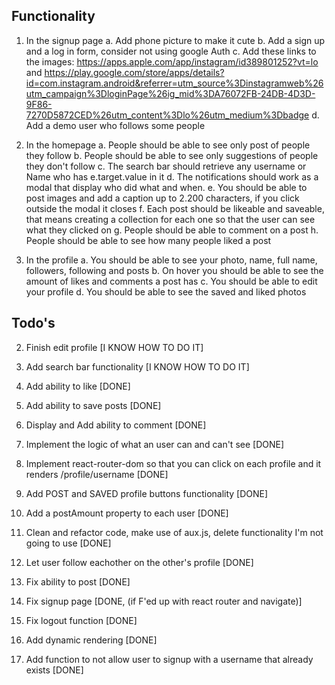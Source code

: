 ## Functionality

1. In the signup page
   a. Add phone picture to make it cute
   b. Add a sign up and a log in form, consider not using google Auth
   c. Add these links to the images: https://apps.apple.com/app/instagram/id389801252?vt=lo and https://play.google.com/store/apps/details?id=com.instagram.android&referrer=utm_source%3Dinstagramweb%26utm_campaign%3DloginPage%26ig_mid%3DA76072FB-24DB-4D3D-9F86-7270D5872CED%26utm_content%3Dlo%26utm_medium%3Dbadge
   d. Add a demo user who follows some people

2. In the homepage
   a. People should be able to see only post of people they follow
   b. People should be able to see only suggestions of people they don't follow
   c. The search bar should retrieve any username or Name who has e.target.value in it
   d. The notifications should work as a modal that display who did what and when.
   e. You should be able to post images and add a caption up to 2.200 characters, if you click outside the modal it closes
   f. Each post should be likeable and saveable, that means creating a collection for each one so that the user can see what they clicked on
   g. People should be able to comment on a post
   h. People should be able to see how many people liked a post

3. In the profile
   a. You should be able to see your photo, name, full name, followers, following and posts
   b. On hover you should be able to see the amount of likes and comments a post has
   c. You should be able to edit your profile
   d. You should be able to see the saved and liked photos

## Todo's

2. Finish edit profile [I KNOW HOW TO DO IT]
3. Add search bar functionality [I KNOW HOW TO DO IT]

4. Add ability to like [DONE]
5. Add ability to save posts [DONE]
6. Display and Add ability to comment [DONE]
7. Implement the logic of what an user can and can't see [DONE]
8. Implement react-router-dom so that you can click on each profile and it renders /profile/username [DONE]
9. Add POST and SAVED profile buttons functionality [DONE]
10. Add a postAmount property to each user [DONE]
11. Clean and refactor code, make use of aux.js, delete functionality I'm not going to use [DONE]
12. Let user follow eachother on the other's profile [DONE]
13. Fix ability to post [DONE]
14. Fix signup page [DONE, (if F'ed up with react router and navigate)]
15. Fix logout function [DONE]
16. Add dynamic rendering [DONE]
17. Add function to not allow user to signup with a username that already exists [DONE]
